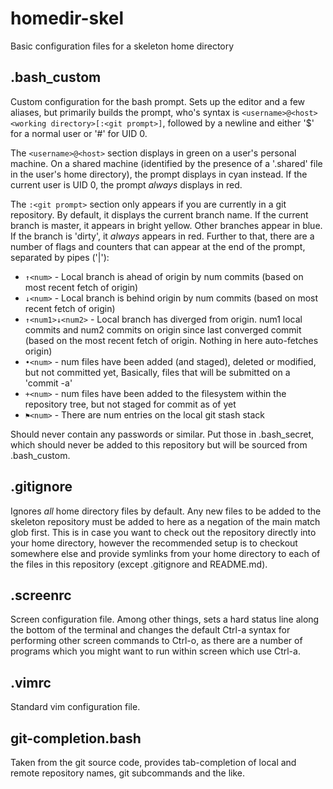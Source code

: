 # homedir-skel
Basic configuration files for a skeleton home directory

## .bash_custom
Custom configuration for the bash prompt. Sets up the editor and a few aliases, but primarily builds the prompt, who's syntax is `<username>@<host> <working directory>[:<git prompt>]`, followed by a newline and either '$' for a normal user or '#' for UID 0.

The `<username>@<host>` section displays in green on a user's personal machine. On a shared machine (identified by the presence of a '.shared' file in the user's home directory), the prompt displays in cyan instead. If the current user is UID 0, the prompt *always* displays in red.

The `:<git prompt>` section only appears if you are currently in a git repository. By default, it displays the current branch name. If the current branch is master, it appears in bright yellow. Other branches appear in blue. If the branch is 'dirty', it *always* appears in red. Further to that, there are a number of flags and counters that can appear at the end of the prompt, separated by pipes ('|'):
* `↑<num>` - Local branch is ahead of origin by num commits (based on most recent fetch of origin)
* `↓<num>` - Local branch is behind origin by num commits (based on most recent fetch of origin)
* `↑<num1>↓<num2>` - Local branch has diverged from origin. num1 local commits and num2 commits on origin since last converged commit (based on the most recent fetch of origin. Nothing in here auto-fetches origin)
* `•<num>` - num files have been added (and staged), deleted or modified, but not committed yet, Basically, files that will be submitted on a 'commit -a'
* `+<num>` - num files have been added to the filesystem within the repository tree, but not staged for commit as of yet
* `⚑<num>` - There are num entries on the local git stash stack

Should never contain any passwords or similar. Put those in .bash_secret, which should never be added to this repository but will be sourced from .bash_custom.

## .gitignore
Ignores *all* home directory files by default. Any new files to be added to the skeleton repository must be added to here as a negation of the main match glob first. This is in case you want to check out the repository directly into your home directory, however the recommended setup is to checkout somewhere else and provide symlinks from your home directory to each of the files in this repository (except .gitignore and README.md).

## .screenrc
Screen configuration file. Among other things, sets a hard status line along the bottom of the terminal and changes the default Ctrl-a syntax for performing other screen commands to Ctrl-o, as there are a number of programs which you might want to run within screen which use Ctrl-a.

## .vimrc
Standard vim configuration file.

## git-completion.bash
Taken from the git source code, provides tab-completion of local and remote repository names, git subcommands and the like.
